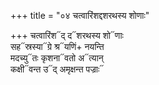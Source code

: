 +++
title = "०४ चत्वारिंशद्दशरथस्य शोणाः"

+++
चत्वारिंश᳓द् द᳓शरथस्य शो᳓णाः  
सह᳓स्रस्या᳓ग्रे श्र᳓यणिं+ नयन्ति  
मदच्यु᳓तः कृशना᳓वतो अ᳓त्यान्  
कक्षी᳓वन्त उ᳓द् अमृक्षन्त पज्राः᳓